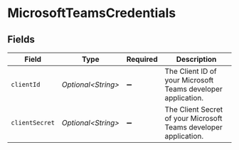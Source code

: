 # MicrosoftTeamsCredentials


## Fields

| Field                                                            | Type                                                             | Required                                                         | Description                                                      |
| ---------------------------------------------------------------- | ---------------------------------------------------------------- | ---------------------------------------------------------------- | ---------------------------------------------------------------- |
| `clientId`                                                       | *Optional\<String>*                                              | :heavy_minus_sign:                                               | The Client ID of your Microsoft Teams developer application.     |
| `clientSecret`                                                   | *Optional\<String>*                                              | :heavy_minus_sign:                                               | The Client Secret of your Microsoft Teams developer application. |